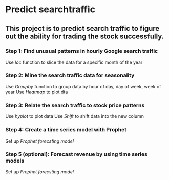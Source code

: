 # Predict searchtraffic

## This project is to predict search traffic to figure out the ability for trading the stock successfully.

### Step 1: Find unusual patterns in hourly Google search traffic
  Use *loc* function to slice the data for a specific month of the year

### Step 2: Mine the search traffic data for seasonality
  Use *Groupby* function to group data by hour of day, day of week, week of year
  Use *Heatmap* to plot dta

### Step 3: Relate the search traffic to stock price patterns
  Use *hyplot* to plot data
  Use *Shift* to shift data into the new column

### Step 4: Create a time series model with Prophet
  Set up *Prophet forecsting model*

### Step 5 (optional): Forecast revenue by using time series models
  Set up *Prophet forecsting model*
